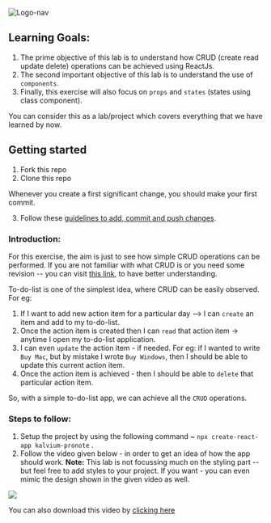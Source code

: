 ![Logo-nav](https://s3.ap-south-1.amazonaws.com/kalvi-education.github.io/front-end-web-development/Kalvium-Logo.png)

## Learning Goals:
1. The prime objective of this lab is to understand how CRUD (create read update delete) operations can be achieved
using ReactJs.
2. The second important objective of this lab is to understand the use of `components`.
3. Finally, this exercise will also focus on `props` and `states` (states using class component).

You can consider this as a lab/project which covers everything that we have learned by now.


## Getting started

1. Fork this repo
2. Clone this repo

Whenever you create a first significant change, you should make your first commit.

3. Follow these [guidelines to add, commit and push changes](https://github.com/FACEPrep-ProGrad/general-guidelines-labs-project-builders.git).

### Introduction:
For this exercise, the aim is just to see how simple CRUD operations can be performed. 
If you are not familiar with what CRUD is or you need some revision -- you can visit [this link](https://www.freecodecamp.org/news/crud-operations-explained/), to have better understanding.

To-do-list is one of the simplest idea, where CRUD can be easily observed. For eg:
1. If I want to add new action item for a particular day --> I can `create` an item and add to my to-do-list.
2. Once the action item is created then I can `read` that action item -> anytime I open my to-do-list application.
3. I can even `update` the action item - if needed. For eg: if I wanted to write `Buy Mac`, but by mistake I wrote `Buy Windows`, then I should be able to update this current action item.
4. Once the action item is achieved - then I should be able to `delete` that particular action item.

So, with a simple to-do-list app, we can achieve all the `CRUD` operations.

### Steps to follow:

1. Setup the project by using the following command ~ `npx create-react-app kalvium-pronote` .
2. Follow the video given below - in order to get an idea of how the app should work. 
   **Note:** This lab is not focussing much on the styling part -- but feel free to add styles to your project.
   If you want - you can even mimic the design shown in the given video as well.
   

[ <img style="max-width:300px;" src="https://cdn.loom.com/sessions/thumbnails/52f4b4c42a9f4f7c8e68b1c5f75f2798-with-play.gif">](https://www.loom.com/share/52f4b4c42a9f4f7c8e68b1c5f75f2798)

You can also download this video by [clicking here](https://s3.ap-south-1.amazonaws.com/kalvi-education.github.io/front-end-web-development/Demo+for+the+lab.mov)


